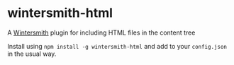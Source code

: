 wintersmith-html
===============

A [Wintersmith](https://github.com/jnordberg/wintersmith) plugin for including HTML files in the content tree

Install using `npm install -g wintersmith-html` and add to your `config.json` in the usual way.